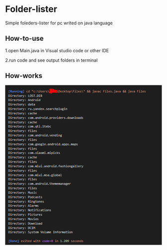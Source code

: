 # Folder-lister

Simple foleders-lister for pc writed on java language

## How-to-use

1.open Main.java in Visual studio code or other IDE

2.run code and see output folders in terminal


## How-works

![alt text](https://github.com/Drygoy/Folder-lister/blob/main/Preview/Screenshot_1.png)
